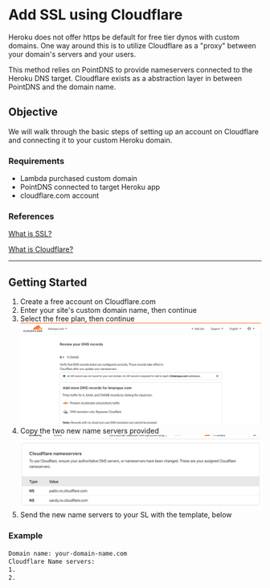 # Add SSL using Cloudflare

Heroku does not offer https be default for free tier dynos with custom domains.
One way around this is to utilize Cloudflare as a "proxy" between your domain's
servers and your users.

This method relies on PointDNS to provide nameservers connected to the Heroku
DNS target. Cloudflare exists as a abstraction layer in between PointDNS and the
domain name.

## Objective

We will walk through the basic steps of setting up an account on Cloudflare and
connecting it to your custom Heroku domain.

### Requirements

- Lambda purchased custom domain
- PointDNS connected to target Heroku app
- cloudflare.com account

### References

[What is SSL?](https://www.cloudflare.com/learning/ssl/what-is-ssl/)

[What is Cloudflare?](https://www.cloudflare.com/learning/what-is-cloudflare/)

---

## Getting Started

1. Create a free account on Cloudflare.com
2. Enter your site's custom domain name, then continue
3. Select the free plan, then continue
  ![Cloudflare screen 1](../../../.gitbook/assets/https-ssl-support/cloudflare-screen-01.png
"Cloudflare review DNS")
4. Copy the two new name servers provided
  ![Cloudflare nameservers screenshot](../../../.gitbook/assets/https-ssl-support/cloudflare-screen-02.png
"Cloudflare nameservers screenshot")
5. Send the new name servers to your SL with the template, below

### Example

```text
Domain name: your-domain-name.com
Cloudflare Name servers:
1.
2.
```
